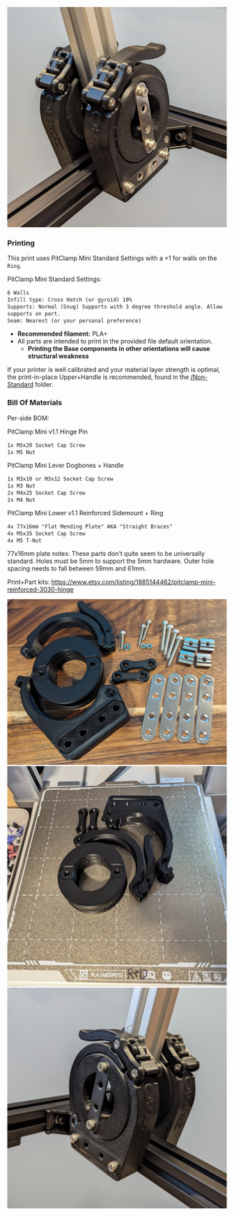 ![](Images/Assembled%20Stainless.jpg)

### Printing
This print uses PitClamp Mini Standard Settings with a +1 for walls on the `Ring`.

PitClamp Mini Standard Settings:

    6 Walls
    Infill type: Cross Hatch (or gyroid) 10%
    Supports: Normal (Snug) Supports with 3 degree threshold angle. Allow supports on part.
    Seam: Nearest (or your personal preference)
 - **Recommended filament:** PLA+
 - All parts are intended to print in the provided file default orientation. 
   - **Printing the Base components in other orientations will cause structural weakness**

If your printer is well calibrated and your material layer strength is optimal, the print-in-place Upper+Handle is recommended, found in the [/Non-Standard](Non-standard) folder.

### Bill Of Materials

Per-side BOM:

PitClamp Mini v1.1 Hinge Pin

    1x M5x20 Socket Cap Screw
    1x M5 Nut

PitClamp Mini Lever Dogbones + Handle

    1x M3x10 or M3x12 Socket Cap Screw
    1x M3 Nut
    2x M4x25 Socket Cap Screw
    2x M4 Nut

PitClamp Mini Lower v1.1 Reinforced Sidemount + Ring

    4x 77x16mm "Flat Mending Plate" AKA "Straight Braces"
    4x M5x35 Socket Cap Screw
    4x M5 T-Nut

77x16mm plate notes: These parts don't quite seem to be universally standard. Holes must be 5mm to support the 5mm hardware. Outer hole spacing needs to fall between 59mm and 61mm.

Print+Part kits: 
https://www.etsy.com/listing/1885144462/pitclamp-mini-reinforced-3030-hinge

![](Images/Overview.jpg)
![](Images/Print%20Bed.jpg)
![](Images/Assembled%20Black.jpg)
